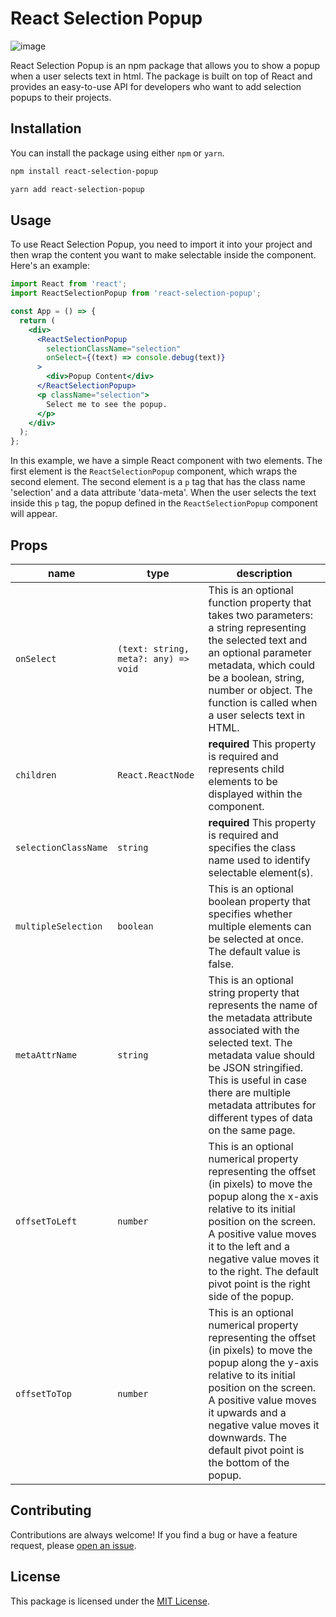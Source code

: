# React Selection Popup


![image](https://github.com/jasonmz/react-selection-popup/assets/48445639/a4359e07-65b1-4e29-b852-fbc3e449d86e)

React Selection Popup is an npm package that allows you to show a popup when a user selects text in html. The package is built on top of React and provides an easy-to-use API for developers who want to add selection popups to their projects.

## Installation

You can install the package using either `npm` or `yarn`.

```sh
npm install react-selection-popup
```

```sh
yarn add react-selection-popup
```

## Usage

To use React Selection Popup, you need to import it into your project and then wrap the content you want to make selectable inside the component. Here's an example:

```jsx
import React from 'react';
import ReactSelectionPopup from 'react-selection-popup';

const App = () => {
  return (
    <div>
      <ReactSelectionPopup
        selectionClassName="selection"
        onSelect={(text) => console.debug(text)}
      >
        <div>Popup Content</div>
      </ReactSelectionPopup>
      <p className="selection">
        Select me to see the popup.
      </p>
    </div>
  );
};
```

In this example, we have a simple React component with two elements. The first element is the `ReactSelectionPopup` component, which wraps the second element. The second element is a `p` tag that has the class name 'selection' and a data attribute 'data-meta'. When the user selects the text inside this `p` tag, the popup defined in the `ReactSelectionPopup` component will appear.

## Props

| name | type | description |
| --- | ---- | --- |
| `onSelect`  | `(text: string, meta?: any) => void` | This is an optional function property that takes two parameters: a string representing the selected text and an optional parameter metadata, which could be a boolean, string, number or object. The function is called when a user selects text in HTML. |
| `children`     | `React.ReactNode` | __required__ This property is required and represents child elements to be displayed within the component. |
| `selectionClassName`     | `string` | __required__ This property is required and specifies the class name used to identify selectable element(s). |
| `multipleSelection`     | `boolean` | This is an optional boolean property that specifies whether multiple elements can be selected at once. The default value is false. |
| `metaAttrName`     | `string` | This is an optional string property that represents the name of the metadata attribute associated with the selected text. The metadata value should be JSON stringified. This is useful in case there are multiple metadata attributes for different types of data on the same page. |
| `offsetToLeft`     | `number` | This is an optional numerical property representing the offset (in pixels) to move the popup along the x-axis relative to its initial position on the screen. A positive value moves it to the left and a negative value moves it to the right. The default pivot point is the right side of the popup. |
| `offsetToTop`     | `number` | This is an optional numerical property representing the offset (in pixels) to move the popup along the y-axis relative to its initial position on the screen. A positive value moves it upwards and a negative value moves it downwards. The default pivot point is the bottom of the popup. |

## Contributing

Contributions are always welcome! If you find a bug or have a feature request, please [open an issue](https://github.com/jasonmz/react-selection-popup/issues/new).

## License

This package is licensed under the [MIT License](https://opensource.org/licenses/MIT).
